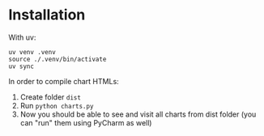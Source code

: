 # Installation

With uv:

```shell
uv venv .venv
source ./.venv/bin/activate
uv sync
```

In order to compile chart HTMLs:
1. Create folder `dist`
2. Run `python charts.py`
3. Now you should be able to see and visit all charts from dist folder (you can "run" them using PyCharm as well)
